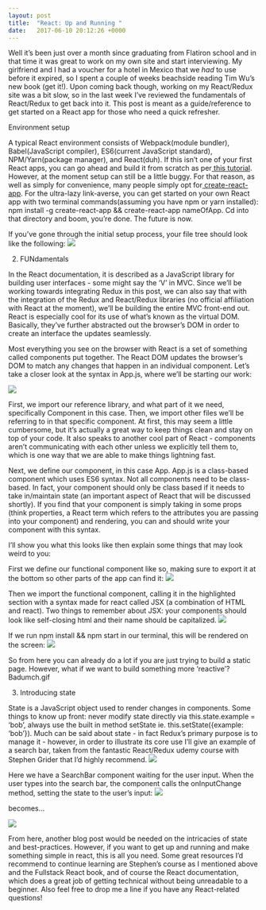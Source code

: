 ```yaml
---
layout: post
title:  "React: Up and Running "
date:   2017-06-10 20:12:26 +0000
---
```


 
Well it’s been just over a month since graduating from Flatiron school and in that time it was great to work on my own site and start interviewing. My girlfriend and I had a voucher for a hotel in Mexico that we *had* to use before it expired, so I spent a couple of weeks beachside reading Tim Wu’s new book (get it!). Upon coming back though, working on my React/Redux site was a bit slow, so in the last week I’ve reviewed the fundamentals of React/Redux to get back into it. This post is meant as a guide/reference to get started on a React app for those who need a quick refresher. 
 
Environment setup
 
A typical React environment consists of Webpack(module bundler), Babel(JavaScript compiler), ES6(current JavaScript standard), NPM/Yarn(package manager), and React(duh). If this isn’t one of your first React apps, you can go ahead and build it from scratch as per[ this tutorial](https://scotch.io/tutorials/setup-a-react-environment-using-webpack-and-babel). However, at the moment setup can still be a little buggy. For that reason, as well as simply for convenience, many people simply opt for[ create-react-app](https://github.com/facebookincubator/create-react-app). For the ultra-lazy link-averse, you can get started on your own React app with two terminal commands(assuming you have npm or yarn installed): npm install -g create-react-app && create-react-app nameOfApp. Cd into that directory and boom, you’re done. The future is now. 
 
If you’ve gone through the initial setup process, your file tree should look like the following:
![](http://imgur.com/OZ3KOkm.jpg)
 
2. FUNdamentals
 
In the React documentation, it is described as a JavaScript library for building user interfaces - some might say the ‘V’ in MVC. Since we’ll be working towards integrating Redux in this post, we can also say that with the integration of the Redux and React/Redux libraries (no official affiliation with React at the moment), we’ll be building the entire MVC front-end out. React is especially cool for its use of what’s known as the virtual DOM. Basically, they’ve further abstracted out the browser’s DOM in order to create an interface the updates seamlessly.
 
 Most everything you see on the browser with React is a set of something called components put together. The React DOM updates the browser’s DOM to match any changes that happen in an individual component. Let’s take a closer look at the syntax in App.js, where we’ll be starting our work: 
 
![](http://imgur.com/OZ3KOkm.jpg)
 
First, we import our reference library, and what part of it we need, specifically Component in this case. Then, we import other files we’ll be referring to in that specific component. At first, this may seem a little cumbersome, but it’s actually a great way to keep things clean and stay on top of your code. It also speaks to another cool part of React - components aren’t communicating with each other unless we explicitly tell them to, which is one way that we are able to make things lightning fast. 
 
Next, we define our component, in this case App. App.js is a class-based component which uses ES6 syntax. Not all components need to be class-based. In fact, your component should only be class based if it needs to take in/maintain state (an important aspect of React that will be discussed shortly). If you find that your component is simply taking in some props (think properties, a React term which refers to the attributes you are passing into your component) and rendering, you can and should write your component with this syntax.
 
I’ll show you what this looks like then explain some things that may look weird to you: 
 
First we define our functional component like so, making sure to export it at the bottom so other parts of the app can find it: 
![](http://imgur.com/W98AQ29.jpg)
 
 
Then we import the functional component, calling it in the highlighted section with a syntax made for react called JSX (a combination of HTML and react). Two things to remember about JSX: your components should look like self-closing html and their name should be capitalized. 
![](http://imgur.com/8FrMzMb.jpg)
 
If we run npm install && npm start in our terminal, this will be rendered on the screen: 
![](http://imgur.com/pSEA5Pd.jpg)

 
So from here you can already do a lot if you are just trying to build a static page. However, what if we want to build something more ‘reactive’?
Badumch.gif
 
3. Introducing state
 
State is a JavaScript object used to render changes in components. Some things to know up front: never modify state directly via this.state.example = ‘bob’, always use the built in method setState ie. this.setState({example: ‘bob’}). Much can be said about state - in fact Redux’s primary purpose is to manage it - however, in order to illustrate its core use I’ll give an example of a search bar, taken from the fantastic React/Redux udemy course with Stephen Grider that I’d highly recommend. 
![](http://imgur.com/cYKxCwn.jpg)
 
Here we have a SearchBar component waiting for the user input. When the user types into the search bar, the component calls the onInputChange method, setting the state to the user’s input: 
![](http://imgur.com/A0ahUp2.jpg)

becomes...

![](http://imgur.com/CuJ8qiC.jpg)

From here, another blog post would be needed on the intricacies of state and best-practices. However, if you want to get up and running and make something simple in react, this is all you need. Some great resources I’d recommend to continue learning are Stephen’s course as I mentioned above and the Fullstack React book, and of course the React documentation, which does a great job of getting technical without being unreadable to a beginner. Also feel free to drop me a line if you have any React-related questions! 

